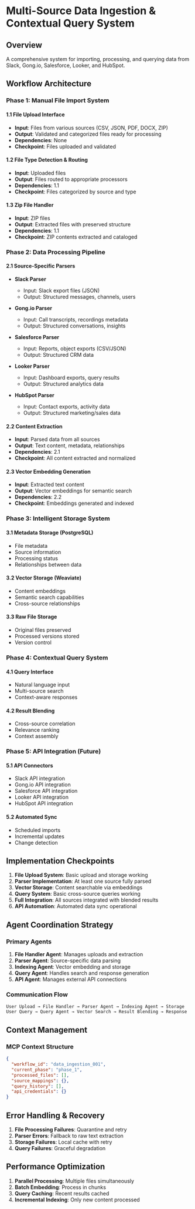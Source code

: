 # Multi-Source Data Ingestion & Contextual Query System

## Overview
A comprehensive system for importing, processing, and querying data from Slack, Gong.io, Salesforce, Looker, and HubSpot.

## Workflow Architecture

### Phase 1: Manual File Import System

#### 1.1 File Upload Interface
- **Input**: Files from various sources (CSV, JSON, PDF, DOCX, ZIP)
- **Output**: Validated and categorized files ready for processing
- **Dependencies**: None
- **Checkpoint**: Files uploaded and validated

#### 1.2 File Type Detection & Routing
- **Input**: Uploaded files
- **Output**: Files routed to appropriate processors
- **Dependencies**: 1.1
- **Checkpoint**: Files categorized by source and type

#### 1.3 Zip File Handler
- **Input**: ZIP files
- **Output**: Extracted files with preserved structure
- **Dependencies**: 1.1
- **Checkpoint**: ZIP contents extracted and cataloged

### Phase 2: Data Processing Pipeline

#### 2.1 Source-Specific Parsers
- **Slack Parser**
  - Input: Slack export files (JSON)
  - Output: Structured messages, channels, users
  
- **Gong.io Parser**
  - Input: Call transcripts, recordings metadata
  - Output: Structured conversations, insights
  
- **Salesforce Parser**
  - Input: Reports, object exports (CSV/JSON)
  - Output: Structured CRM data
  
- **Looker Parser**
  - Input: Dashboard exports, query results
  - Output: Structured analytics data
  
- **HubSpot Parser**
  - Input: Contact exports, activity data
  - Output: Structured marketing/sales data

#### 2.2 Content Extraction
- **Input**: Parsed data from all sources
- **Output**: Text content, metadata, relationships
- **Dependencies**: 2.1
- **Checkpoint**: All content extracted and normalized

#### 2.3 Vector Embedding Generation
- **Input**: Extracted text content
- **Output**: Vector embeddings for semantic search
- **Dependencies**: 2.2
- **Checkpoint**: Embeddings generated and indexed

### Phase 3: Intelligent Storage System

#### 3.1 Metadata Storage (PostgreSQL)
- File metadata
- Source information
- Processing status
- Relationships between data

#### 3.2 Vector Storage (Weaviate)
- Content embeddings
- Semantic search capabilities
- Cross-source relationships

#### 3.3 Raw File Storage
- Original files preserved
- Processed versions stored
- Version control

### Phase 4: Contextual Query System

#### 4.1 Query Interface
- Natural language input
- Multi-source search
- Context-aware responses

#### 4.2 Result Blending
- Cross-source correlation
- Relevance ranking
- Context assembly

### Phase 5: API Integration (Future)

#### 5.1 API Connectors
- Slack API integration
- Gong.io API integration
- Salesforce API integration
- Looker API integration
- HubSpot API integration

#### 5.2 Automated Sync
- Scheduled imports
- Incremental updates
- Change detection

## Implementation Checkpoints

1. **File Upload System**: Basic upload and storage working
2. **Parser Implementation**: At least one source fully parsed
3. **Vector Storage**: Content searchable via embeddings
4. **Query System**: Basic cross-source queries working
5. **Full Integration**: All sources integrated with blended results
6. **API Automation**: Automated data sync operational

## Agent Coordination Strategy

### Primary Agents
1. **File Handler Agent**: Manages uploads and extraction
2. **Parser Agent**: Source-specific data parsing
3. **Indexing Agent**: Vector embedding and storage
4. **Query Agent**: Handles search and response generation
5. **API Agent**: Manages external API connections

### Communication Flow
```
User Upload → File Handler → Parser Agent → Indexing Agent → Storage
User Query → Query Agent → Vector Search → Result Blending → Response
```

## Context Management

### MCP Context Structure
```json
{
  "workflow_id": "data_ingestion_001",
  "current_phase": "phase_1",
  "processed_files": [],
  "source_mappings": {},
  "query_history": [],
  "api_credentials": {}
}
```

## Error Handling & Recovery

1. **File Processing Failures**: Quarantine and retry
2. **Parser Errors**: Fallback to raw text extraction
3. **Storage Failures**: Local cache with retry
4. **Query Failures**: Graceful degradation

## Performance Optimization

1. **Parallel Processing**: Multiple files simultaneously
2. **Batch Embedding**: Process in chunks
3. **Query Caching**: Recent results cached
4. **Incremental Indexing**: Only new content processed